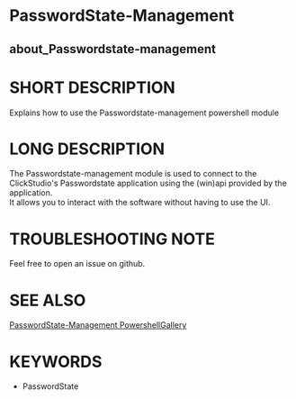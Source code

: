 # PasswordState-Management
## about_Passwordstate-management

# SHORT DESCRIPTION
Explains how to use the Passwordstate-management powershell module

# LONG DESCRIPTION
The Passwordstate-management module is used to connect to the ClickStudio's Passwordstate application using the (win)api provided by the application.  
It allows you to interact with the software without having to use the UI.

# TROUBLESHOOTING NOTE
Feel free to open an issue on github.

# SEE ALSO
[PasswordState-Management PowershellGallery](https://www.powershellgallery.com/packages/passwordstate-management/)

# KEYWORDS

- PasswordState